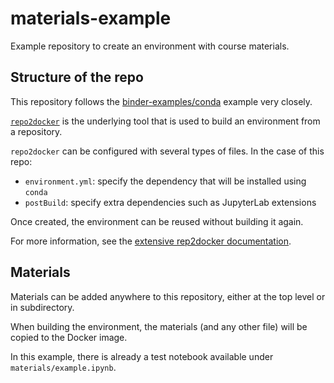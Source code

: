 # materials-example

Example repository to create an environment with course materials.

## Structure of the repo

This repository follows the [binder-examples/conda](https://github.com/binder-examples/conda) example very closely.

[`repo2docker`](https://repo2docker.readthedocs.io) is the underlying tool that is used to build an environment from a repository.

`repo2docker` can be configured with several types of files. In the case of this repo:

- `environment.yml`: specify the dependency that will be installed using `conda`
- `postBuild`: specify extra dependencies such as JupyterLab extensions

Once created, the environment can be reused without building it again.

For more information, see the [extensive rep2docker documentation](https://repo2docker.readthedocs.io).

## Materials

Materials can be added anywhere to this repository, either at the top level or in subdirectory.

When building the environment, the materials (and any other file) will be copied to the Docker image.

In this example, there is already a test notebook available under `materials/example.ipynb`.